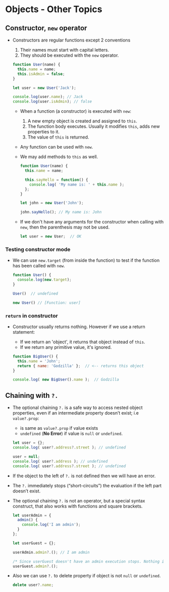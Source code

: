 # Objects - Other Topics



## Constructor, `new` operator

* Constructors are regular functions except 2 conventions

  1. Their names must start with capital letters.
  2. They should be executed with the `new` operator.

  ```javascript
  function User(name) {
    this.name = name;
    this.isAdmin = false;
  }
  
  let user = new User('Jack');
  
  console.log(user.name); // Jack
  console.log(user.isAdmin); // false
  ```

  * When a function (a constructor) is executed with `new`:

    1. A new empty object is created and assigned to `this`.
    2. The function body executes. Usually it modifies `this`, adds new properties to it.
    3. The value of `this` is returned.

  * Any function can be used with `new`.

  * We may add methods to `this` as well.

    ```javascript
    function User(name) {
      this.name = name;
    
      this.sayHello = function() {
        console.log( 'My name is: ' + this.name );
      };
    }
    
    let john = new User('John');
    
    john.sayHello(); // My name is: John
    ```

  * If we don't have any arguments for the constructor when calling with `new`, then the parenthesis may not be used.

    ```javascript
    let user = new User;  // OK
    ```



### Testing constructor mode

* We can use `new.target` (from inside the function) to test if the function has been called with `new`.

  ```javascript
  function User() {
    console.log(new.target);
  }

  User()  // undefined

  new User() // [Function: user]
  ```



### `return` in constructor

* Constructor usually returns nothing. However if we use a return statement:

  * If we return an 'object', it returns that object instead of `this`.
  * If we return any primitive value, it's ignored.

  ```javascript
  function BigUser() {
    this.name = 'John';
    return { name: 'Godzilla' };  // <-- returns this object
  }
  
  console.log( new BigUser().name );  // Godzilla
  ```



## Chaining with `?.`

* The optional chaining `?.` is a safe way to access nested object properties, even if an intermediate property doesn’t exist; i.e `value?.prop`:

  * is same as `value?.prop` if value exists
  * `undefined` (**No Error**) if value is `null` or `undefined`.

  ```javascript
  let user = {};
  console.log( user?.address?.street ); // undefined

  user = null; 
  console.log( user?.address ); // undefined
  console.log( user?.address?.street ); // undefined
  ```

* If the object to the left of `?.` is not defined then we will have an error.

* The `?.` immediately stops (“short-circuits”) the evaluation if the left part doesn’t exist.

* The optional chaining `?.` is not an operator, but a special syntax construct, that also works with functions and square brackets.

  ```javascript
  let userAdmin = {
    admin() {
      console.log('I am admin');
    }
  };
  
  let userGuest = {};
  
  userAdmin.admin?.(); // I am admin
  
  /* Since userGuest doesn't have an admin execution stops. Nothing is printed */
  userGuest.admin?.(); 
  ```

* Also we can use `?.` to delete property if object is not `null` or `undefined`.

  ```javascript
  delete user?.name;
  ```
